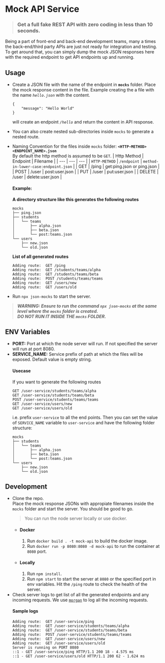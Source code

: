 # Mock API Service

> ### Get a full fake REST API with zero coding in less than 10 seconds.

Being a part of front-end and back-end development teams, many a times the back-end/third party APIs are just not ready for integration and testing. To get around that, you can simply dump the mock JSON responses here with the required endpoint to get API endpoints up and running.
## Usage
- Create a JSON file with the name of the endpoint in **`mocks`** folder. Place the mock response content in the file. Example creating the a file with the name *`hello.json`* with the content.
    ```
    {
        "message": "Hello World"
    }
    ```
    will create an endpoint *`/hello`* and return the content in API response.
- You can also create nested sub-directories inside `mocks` to generate a nested route.
- Naming Convention for the files inside `mocks` folder: **`<HTTP-METHOD><ENDPOINT_NAME>.json`**  
    By default the http method is assumed to be `GET`.
    | Http Method | Endpoint | Filename |
    | --- | --- | --- |
    | `HTTP-METHOD` | `/endpoint` | `method-in-lower-case:endpoint.json` |
    | GET | /ping | get:ping.json or ping.json |
    | POST | /user | post:user.json |
    | PUT | /user | put:user.json |
    | DELETE | /user | delete:user.json |
    #### Example:
    **A directory structure like this generates the following routes**
    ```
    mocks
    ├── ping.json
    ├── students
    │   └── teams
    │       ├── alpha.json
    │       ├── beta.json
    │       └── post:teams.json
    └── users
        ├── new.json
        └── old.json
    ```

    **List of all generated routes**
    ```
    Adding route:  GET /ping
    Adding route:  GET /students/teams/alpha
    Adding route:  GET /students/teams/beta
    Adding route:  POST /students/teams/teams
    Adding route:  GET /users/new
    Adding route:  GET /users/old
    ```
    
- Run `npx json-mocks` to start the server.
> ***WARNING: Ensure to run the command `npx json-mocks` at the same level where the `mocks` folder is created.  
DO NOT RUN IT INSIDE THE `mocks` FOLDER.***

## ENV Variables

- **PORT:** Port at which the node server will run. If not specified the server will run at port 8080.
- **SERVICE_NAME:** Service prefix of path at which the files will be exposed. Default value is empty string.  
    #### Usecase  
    If you want to generate the following routes
    ```
    GET /user-service/students/teams/alpha
    GET /user-service/students/teams/beta
    POST /user-service/students/teams/teams
    GET /user-service/users/new
    GET /user-service/users/old
    ```
    i.e. prefix `user-service` to all the end points. Then you can set the value of `SERVICE_NAME` variable to `user-service` and have the following folder structure:
    ```
    mocks
    ├── students
    │   └── teams
    │       ├── alpha.json
    │       ├── beta.json
    │       └── post:teams.json
    └── users
        ├── new.json
        └── old.json
    ```

## Development
- Clone the repo.  
Place the mock response JSONs with appropiate filenames inside the `mocks` folder and start the server. You should be good to go.  
    > You can run the node server locally or use docker.
    - #### Docker
        1. Run `docker build . -t mock-api` to build the docker image.
        2. Run `docker run -p 8080:8080 -d mock-api` to run the container at `8080` port.
    - #### Locally
        1. Run `npm install`.
        2. Run `npm start` to start the server at `8080` or the specified port in env variables. Hit the `/ping` route to check the health of the server.  
- Check server logs to get list of all the generated endpoints and any incoming requests. We use [`morgan`]('https://github.com/expressjs/morgan') to log all the incoming requests.  
    #### Sample logs
    ```
    Adding route:  GET /user-service/ping  
    Adding route:  GET /user-service/students/teams/alpha  
    Adding route:  GET /user-service/students/teams/beta  
    Adding route:  POST /user-service/students/teams/teams  
    Adding route:  GET /user-service/users/new  
    Adding route:  GET /user-service/users/old  
    Server is running on PORT 8080  
    ::1 - GET /user-service/ping HTTP/1.1 200 18 - 4.575 ms  
    ::1 - GET /user-service/users/old HTTP/1.1 200 62 - 1.624 ms
    ```
